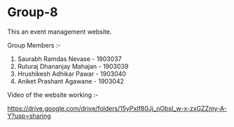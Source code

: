 # Group-8
This an event management website.

Group Members :- 

1. Saurabh Ramdas Nevase - 1903037
2. Ruturaj Dhananjay Mahajan - 1903039
3. Hrushikesh Adhikar Pawar - 1903040
4. Aniket Prashant Agawane - 1903042

Video of the website working :- 

https://drive.google.com/drive/folders/15yPxIf80Jj_nObsI_w-x-zxGZZmy-A-Y?usp=sharing
